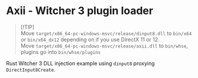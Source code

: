 # Axii - Witcher 3 plugin loader

> [!TIP]\
> Move `target/x86_64-pc-windows-msvc/release/dinput8.dll` to `bin/x64` or `bin/x64_dx12` depending on if you use DirectX 11 or 12.\
> Move `target/x86_64-pc-windows-msvc/release/axii.dll` to `bin/whse`, plugins go into `bin/whse/plugins`

Rust Witcher 3 DLL injection example using `dinput8` proxying `DirectInput8Create`.
